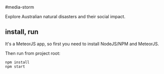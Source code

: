 #media-storm

Explore Australian natural disasters and their social impact.

## install, run

It's a MeteorJS app, so first you need to install NodeJS/NPM and MeteorJS.

Then run from project root:

```shell
npm install
npm start
```
